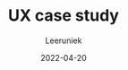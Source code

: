 ---
title: "UX case study"
subtitle: "Leeruniek"
date: 2022-04-20
thumb: https://cdn.dribbble.com/userupload/4045769/file/original-c5737ac2ad0bfd8d7580becbd87edbfb.png?compress=1&resize=2048x1536
---